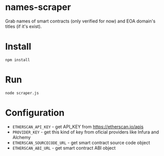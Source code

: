 # names-scraper
Grab names of smart contracts (only verified for now) and EOA domain's titles (if it's exist).

# Install #
```
npm install
```
# Run #
```
node scraper.js
```
# Configuration #
* ``ETHERSCAN_API_KEY`` - get API_KEY from https://etherscan.io/apis
* ``PROVIDER_KEY`` - get this kind of key from oficial providers like Infura and Alchemy
* ``ETHERSCAN_SOURCECODE_URL`` - get smart contract source code object
* ``ETHERSCAN_ABI_URL`` - get smart contract ABI object
